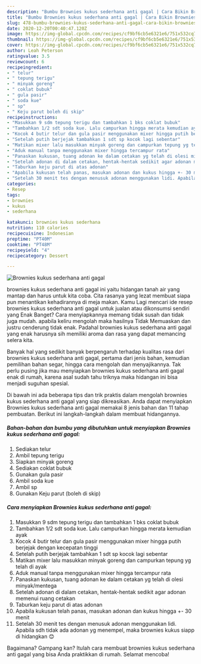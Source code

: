 ```yaml
---
description: "Bumbu Brownies kukus sederhana anti gagal | Cara Bikin Brownies kukus sederhana anti gagal Yang Lezat Sekali"
title: "Bumbu Brownies kukus sederhana anti gagal | Cara Bikin Brownies kukus sederhana anti gagal Yang Lezat Sekali"
slug: 478-bumbu-brownies-kukus-sederhana-anti-gagal-cara-bikin-brownies-kukus-sederhana-anti-gagal-yang-lezat-sekali
date: 2020-12-20T00:40:47.120Z
image: https://img-global.cpcdn.com/recipes/cf9bf6cb5e6321e6/751x532cq70/brownies-kukus-sederhana-anti-gagal-foto-resep-utama.jpg
thumbnail: https://img-global.cpcdn.com/recipes/cf9bf6cb5e6321e6/751x532cq70/brownies-kukus-sederhana-anti-gagal-foto-resep-utama.jpg
cover: https://img-global.cpcdn.com/recipes/cf9bf6cb5e6321e6/751x532cq70/brownies-kukus-sederhana-anti-gagal-foto-resep-utama.jpg
author: Leah Peterson
ratingvalue: 3.5
reviewcount: 6
recipeingredient:
- " telur"
- " tepung terigu"
- " minyak goreng"
- " coklat bubuk"
- " gula pasir"
- " soda kue"
- " sp"
- " Keju parut boleh di skip"
recipeinstructions:
- "Masukkan 9 sdm tepung terigu dan tambahkan 1 bks coklat bubuk"
- "Tambahkan 1/2 sdt soda kue. Lalu campurkan hingga merata kemudian ayak"
- "Kocok 4 butir telur dan gula pasir menggunakan mixer hingga putih berjejak dengan kecepatan tinggi"
- "Setelah putih berjejak tambahkan 1 sdt sp kocok lagi sebentar"
- "Matikan mixer lalu masukkan minyak goreng dan campurkan tepung yg telah di ayak"
- "Aduk manual tanpa menggunakan mixer hingga tercampur rata"
- "Panaskan kukusan, tuang adonan ke dalam cetakan yg telah di olesi minyak/mentega"
- "Setelah adonan di dalam cetakan, hentak-hentak sedikit agar adonan memenui ruang cetakan"
- "Taburkan keju parut di atas adonan"
- "Apabila kukusan telah panas, masukan adonan dan kukus hingga +- 30 menit"
- "Setelah 30 menit tes dengan menusuk adonan menggunakan lidi. Apabila sdh tidak ada adonan yg menempel, maka brownies kukus siapp di hidangkan 😊"
categories:
- Resep
tags:
- brownies
- kukus
- sederhana

katakunci: brownies kukus sederhana 
nutrition: 110 calories
recipecuisine: Indonesian
preptime: "PT40M"
cooktime: "PT48M"
recipeyield: "4"
recipecategory: Dessert

---
```



![Brownies kukus sederhana anti gagal](https://img-global.cpcdn.com/recipes/cf9bf6cb5e6321e6/751x532cq70/brownies-kukus-sederhana-anti-gagal-foto-resep-utama.jpg)


brownies kukus sederhana anti gagal ini yaitu hidangan tanah air yang mantap dan harus untuk kita coba. Cita rasanya yang lezat membuat siapa pun menantikan kehadirannya di meja makan.
Kamu Lagi mencari ide resep brownies kukus sederhana anti gagal untuk jualan atau dikonsumsi sendiri yang Enak Banget? Cara menyiapkannya memang tidak susah dan tidak juga mudah. apabila keliru mengolah maka hasilnya Tidak Memuaskan dan justru cenderung tidak enak. Padahal brownies kukus sederhana anti gagal yang enak harusnya sih memiliki aroma dan rasa yang dapat memancing selera kita.

Banyak hal yang sedikit banyak berpengaruh terhadap kualitas rasa dari brownies kukus sederhana anti gagal, pertama dari jenis bahan, kemudian pemilihan bahan segar, hingga cara mengolah dan menyajikannya. Tak perlu pusing jika mau menyiapkan brownies kukus sederhana anti gagal enak di rumah, karena asal sudah tahu triknya maka hidangan ini bisa menjadi suguhan spesial.




Di bawah ini ada beberapa tips dan trik praktis dalam mengolah brownies kukus sederhana anti gagal yang siap dikreasikan. Anda dapat menyiapkan Brownies kukus sederhana anti gagal memakai 8 jenis bahan dan 11 tahap pembuatan. Berikut ini langkah-langkah dalam membuat hidangannya.

<!--inarticleads1-->

##### Bahan-bahan dan bumbu yang dibutuhkan untuk menyiapkan Brownies kukus sederhana anti gagal:

1. Sediakan  telur
1. Ambil  tepung terigu
1. Siapkan  minyak goreng
1. Sediakan  coklat bubuk
1. Gunakan  gula pasir
1. Ambil  soda kue
1. Ambil  sp
1. Gunakan  Keju parut (boleh di skip)




<!--inarticleads2-->

##### Cara menyiapkan Brownies kukus sederhana anti gagal:

1. Masukkan 9 sdm tepung terigu dan tambahkan 1 bks coklat bubuk
1. Tambahkan 1/2 sdt soda kue. Lalu campurkan hingga merata kemudian ayak
1. Kocok 4 butir telur dan gula pasir menggunakan mixer hingga putih berjejak dengan kecepatan tinggi
1. Setelah putih berjejak tambahkan 1 sdt sp kocok lagi sebentar
1. Matikan mixer lalu masukkan minyak goreng dan campurkan tepung yg telah di ayak
1. Aduk manual tanpa menggunakan mixer hingga tercampur rata
1. Panaskan kukusan, tuang adonan ke dalam cetakan yg telah di olesi minyak/mentega
1. Setelah adonan di dalam cetakan, hentak-hentak sedikit agar adonan memenui ruang cetakan
1. Taburkan keju parut di atas adonan
1. Apabila kukusan telah panas, masukan adonan dan kukus hingga +- 30 menit
1. Setelah 30 menit tes dengan menusuk adonan menggunakan lidi. Apabila sdh tidak ada adonan yg menempel, maka brownies kukus siapp di hidangkan 😊




Bagaimana? Gampang kan? Itulah cara membuat brownies kukus sederhana anti gagal yang bisa Anda praktikkan di rumah. Selamat mencoba!
